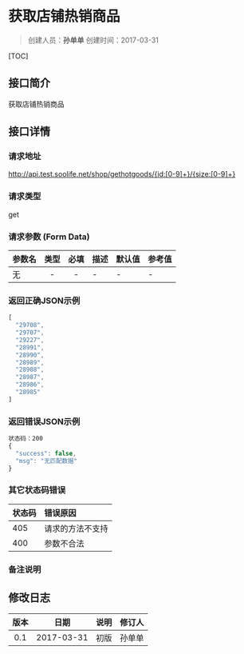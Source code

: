# 获取店铺热销商品
>创建人员：**孙单单**
>创建时间：2017-03-31

[TOC]

## 接口简介
获取店铺热销商品

## 接口详情

### 请求地址
http://api.test.soolife.net/shop/gethotgoods/{id:[0-9]+}/{size:[0-9]+}
### 请求类型
get

### 请求参数 (Form Data)
| 参数名 | 类型 | 必填 | 描述 | 默认值 | 参考值 |
| --- | :---: | :---: | --- | --- | --- |
|无|-|-|-|-|-|

### 返回正确JSON示例
```javascript
[
  "29708",
  "29707",
  "29227",
  "28991",
  "28990",
  "28989",
  "28988",
  "28987",
  "28986",
  "28985"
]
```
### 返回错误JSON示例
```javascript
状态码：200
{
  "success": false,
  "msg": "无匹配数据"
}
```

### 其它状态码错误
| 状态码 | 错误原因     |
| :------------- | :------------- |
|405|请求的方法不支持|
|400|参数不合法|

### 备注说明


## 修改日志
| 版本   | 日期         | 说明   | 修订人  |
| :----: | :----------: | :---- | :---- |
| 0.1  | 2017-03-31 | 初版   | 孙单单  |

